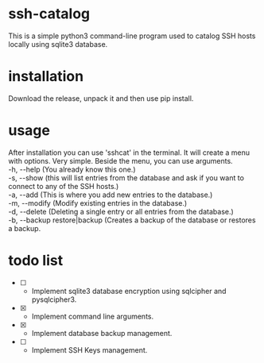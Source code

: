 # ssh-catalog
This is a simple python3 command-line program used to catalog SSH hosts locally using sqlite3 database.

# installation
Download the release, unpack it and then use pip install.

# usage
After installation you can use 'sshcat' in the terminal. It will create a menu with options. Very simple.
Beside the menu, you can use arguments.<br>
-h, --help (You already know this one.) <br>
-s, --show (this will list entries from the database and ask if you want to connect to any of the SSH hosts.)<br>
-a, --add (This is where you add new entries to the database.)<br>
-m, --modify (Modify existing entries in the database.)<br>
-d, --delete (Deleting a single entry or all entries from the database.)<br>
-b, --backup restore|backup (Creates a backup of the database or restores a backup.

# todo list
* [ ] - Implement sqlite3 database encryption using sqlcipher and pysqlcipher3. 
* [X] - Implement command line arguments.
* [X] - Implement database backup management.
* [ ] - Implement SSH Keys management.
